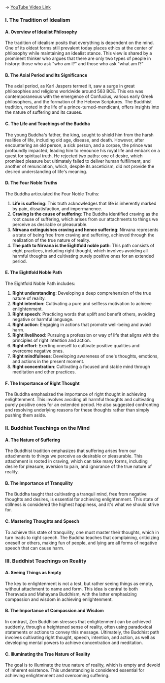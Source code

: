 -> [YouTube Video Link](https://www.youtube.com/watch?v=T4hWknjyDY0&list=PLzWd5Ny3vW3TmAbJH3fYMRjNUptY0uPW8&index=23&pp=iAQB)

### I. The Tradition of Idealism
#### A. Overview of Idealist Philosophy

The tradition of idealism posits that everything is dependent on the mind. One of its oldest forms still prevalent today places ethics at the center of philosophy while maintaining an idealist stance. This view is shared by a prominent thinker who argues that there are only two types of people in history: those who ask "who am I?" and those who ask "what am I?"

#### B. The Axial Period and Its Significance

The axial period, as Karl Jaspers termed it, saw a surge in great philosophies and religions worldwide around 563 BCE. This era was contemporaneous with the emergence of Confucius, various early Greek philosophers, and the formation of the Hebrew Scriptures. The Buddhist tradition, rooted in the life of a prince-turned-mendicant, offers insights into the nature of suffering and its causes.

#### C. The Life and Teachings of the Buddha

The young Buddha's father, the king, sought to shield him from the harsh realities of life, including old age, disease, and death. However, after encountering an old person, a sick person, and a corpse, the prince was profoundly impacted, leading him to renounce his royal life and embark on a quest for spiritual truth. He rejected two paths: one of desire, which promised pleasure but ultimately failed to deliver human fulfillment, and another of renunciation, which, despite its asceticism, did not provide the desired understanding of life's meaning.

#### D. The Four Noble Truths

The Buddha articulated the Four Noble Truths:

1.  **Life is suffering**: This truth acknowledges that life is inherently marked by pain, dissatisfaction, and impermanence.
2.  **Craving is the cause of suffering**: The Buddha identified craving as the root cause of suffering, which arises from our attachments to things we perceive as desirable or pleasurable.
3.  **Nirvana extinguishes craving and hence suffering**: Nirvana represents a state of being free from craving and suffering, achieved through the realization of the true nature of reality.
4.  **The path to Nirvana is the Eightfold noble path**: This path consists of eight practices, including right thought, which involves avoiding all harmful thoughts and cultivating purely positive ones for an extended period.

#### E. The Eightfold Noble Path

The Eightfold Noble Path includes:

1.  **Right understanding**: Developing a deep comprehension of the true nature of reality.
2.  **Right intention**: Cultivating a pure and selfless motivation to achieve enlightenment.
3.  **Right speech**: Practicing words that uplift and benefit others, avoiding negative or harmful language.
4.  **Right action**: Engaging in actions that promote well-being and avoid harm.
5.  **Right livelihood**: Pursuing a profession or way of life that aligns with the principles of right intention and action.
6.  **Right effort**: Exerting oneself to cultivate positive qualities and overcome negative ones.
7.  **Right mindfulness**: Developing awareness of one's thoughts, emotions, and actions in the present moment.
8.  **Right concentration**: Cultivating a focused and stable mind through meditation and other practices.

#### F. The Importance of Right Thought

The Buddha emphasized the importance of right thought in achieving enlightenment. This involves avoiding all harmful thoughts and cultivating purely positive ones for an extended period. He also suggested confronting and resolving underlying reasons for these thoughts rather than simply pushing them aside.

### II. Buddhist Teachings on the Mind
#### A. The Nature of Suffering

The Buddhist tradition emphasizes that suffering arises from our attachments to things we perceive as desirable or pleasurable. This attachment is rooted in craving, which can take many forms, including desire for pleasure, aversion to pain, and ignorance of the true nature of reality.

#### B. The Importance of Tranquility

The Buddha taught that cultivating a tranquil mind, free from negative thoughts and desires, is essential for achieving enlightenment. This state of stillness is considered the highest happiness, and it's what we should strive for.

#### C. Mastering Thoughts and Speech

To achieve this state of tranquility, one must master their thoughts, which in turn leads to right speech. The Buddha teaches that complaining, criticizing oneself or others, making fun of people, and lying are all forms of negative speech that can cause harm.

### III. Buddhist Teachings on Reality
#### A. Seeing Things as Empty

The key to enlightenment is not a test, but rather seeing things as empty, without attachment to name and form. This idea is central to both Theravada and Mahayana Buddhism, with the latter emphasizing compassion and wisdom in achieving enlightenment.

#### B. The Importance of Compassion and Wisdom

In contrast, Zen Buddhism stresses that enlightenment can be achieved suddenly, through a heightened sense of reality, often using paradoxical statements or actions to convey this message. Ultimately, the Buddhist path involves cultivating right thought, speech, intention, and action, as well as developing mental powers to achieve concentration and meditation.

#### C. Illuminating the True Nature of Reality

The goal is to illuminate the true nature of reality, which is empty and devoid of inherent existence. This understanding is considered essential for achieving enlightenment and overcoming suffering.